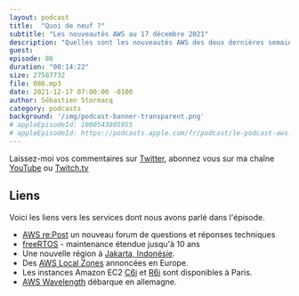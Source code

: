 ```yaml
---
layout: podcast
title:  "Quoi de neuf ?"
subtitle: "Les nouveautés AWS au 17 décembre 2021"
description: "Quelles sont les nouveautés AWS des deux dernières semaines ? Dans cet épisode, je reviens sir re:Post, les nouveaux forum d'échange de la communauté AWS, de FreeRTOS, d'annonces faites autour des Local Zones et de AWS Wavelength en europe et de nouveaux types d'instances EC2 disponibles dans la région de Paris."
guest:
episode: 86
duration: "00:14:22"
size: 27587732 
file: 086.mp3
date: 2021-12-17 07:00:00 -0100  
author: Sébastien Stormacq
category: podcasts
background: '/img/podcast-banner-transparent.png'
# appleEpisodeId: 1000543805955
# appleEpisodeId: https://podcasts.apple.com/fr/podcast/le-podcast-aws-en-français/id1452118442
---
```


Laissez-moi vos commentaires sur [Twitter](https://twitter.com/sebsto), abonnez vous sur ma chaîne [YouTube](https://www.youtube.com/sebsto) ou [Twitch.tv](https://www.twitch.tv/sebAWS)

## Liens

Voici les liens vers les services dont nous avons parlé dans l'épisode.

- [AWS re:Post](https://aws.amazon.com/blogs/aws/aws-repost-a-reimagined-qa-experience-for-the-aws-community/) un nouveau forum de questions et réponses techniques
- [freeRTOS](https://aws.amazon.com/blogs/aws/new-freertos-extended-maintenance-plan-for-up-to-10-years/) - maintenance étendue jusqu'à 10 ans
- Une nouvelle région à [Jakarta, Indonésie](https://aws.amazon.com/blogs/aws/now-open-aws-asia-pacific-jakarta-region/).
- Des [AWS Local Zones](https://aws.amazon.com/about-aws/global-infrastructure/localzones/locations/) annoncées en Europe.
- Les instances Amazon EC2 [C6i](https://aws.amazon.com/about-aws/whats-new/2021/12/amazon-ec2-c6i-instances-10-additional-regions/) et [R6i](https://aws.amazon.com/about-aws/whats-new/2021/12/amazon-ec2-r6i-instances-8-regions/) sont disponibles à Paris.
- [AWS Wavelength](https://aws.amazon.com/about-aws/whats-new/2021/12/aws-general-availability-aws-wavelength-germany/) débarque en allemagne.
